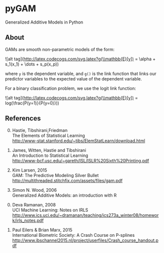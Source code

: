# pyGAM
Generalized Additive Models in Python

## About
GAMs are smooth non-parametric models of the form:

![alt tag](http://latex.codecogs.com/svg.latex?g(\\mathbb{E}[y]) = \\alpha + s_1(x_1) + \\dots + s_p(x_p))

where `y` is the dependent variable, and `g()` is the link function that links our predictor variables to the expected value of the dependent variable.

For a binary classification problem, we use the logit link function:

![alt tag](http://latex.codecogs.com/svg.latex?g(\\mathbb{E}[y]) = log(\\frac{P(y=1)}{P(y=0)}))

## References
0. Hastie, Tibshirani,Friedman  
The Elements of Statistical Learning  
http://www-stat.stanford.edu/~tibs/ElemStatLearn/download.html  

0. James, Witten, Hastie and Tibshirani  
An Introduction to Statistical Learning  
http://www-bcf.usc.edu/~gareth/ISL/ISLR%20Sixth%20Printing.pdf  

0. Kim Larsen, 2015  
GAM: The Predictive Modeling Silver Bullet  
http://multithreaded.stitchfix.com/assets/files/gam.pdf  

0. Simon N. Wood, 2006  
Generalized Additive Models: an introduction with R  
<!---
http://reseau-mexico.fr/sites/reseau-mexico.fr/files/igam.pdf
--->

0. Deva Ramanan, 2008  
UCI Machine Learning: Notes on IRLS  
http://www.ics.uci.edu/~dramanan/teaching/ics273a_winter08/homework/irls_notes.pdf  

0. Paul Eilers & Brian Marx, 2015  
International Biometric Society: A Crash Course on P-splines  
http://www.ibschannel2015.nl/project/userfiles/Crash_course_handout.pdf
